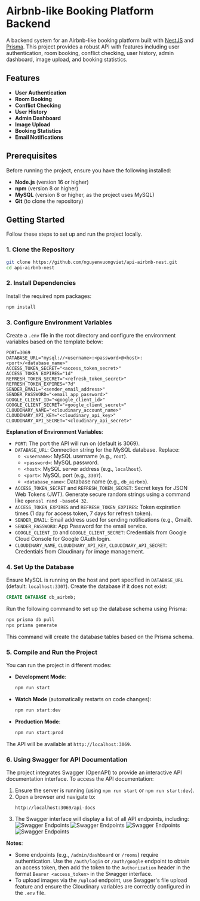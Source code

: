 # Airbnb-like Booking Platform Backend

A backend system for an Airbnb-like booking platform built with [NestJS](https://nestjs.com/) and [Prisma](https://www.prisma.io/). This project provides a robust API with features including user authentication, room booking, conflict checking, user history, admin dashboard, image upload, and booking statistics.

## Features

- **User Authentication**
- **Room Booking**
- **Conflict Checking**
- **User History**
- **Admin Dashboard**
- **Image Upload**
- **Booking Statistics**
- **Email Notifications**

## Prerequisites

Before running the project, ensure you have the following installed:

- **Node.js** (version 16 or higher)
- **npm** (version 8 or higher)
- **MySQL** (version 8 or higher, as the project uses MySQL)
- **Git** (to clone the repository)

## Getting Started

Follow these steps to set up and run the project locally.

### 1. Clone the Repository

```bash
git clone https://github.com/nguyenvuongviet/api-airbnb-nest.git
cd api-airbnb-nest
```

### 2. Install Dependencies

Install the required npm packages:

```bash
npm install
```

### 3. Configure Environment Variables

Create a `.env` file in the root directory and configure the environment variables based on the template below:

```env
PORT=3069
DATABASE_URL="mysql://<username>:<password>@<host>:<port>/<database_name>"
ACCESS_TOKEN_SECRET="<access_token_secret>"
ACCESS_TOKEN_EXPIRES="1d"
REFRESH_TOKEN_SECRET="<refresh_token_secret>"
REFRESH_TOKEN_EXPIRES="7d"
SENDER_EMAIL="<sender_email_address>"
SENDER_PASSWORD="<email_app_password>"
GOOGLE_CLIENT_ID="<google_client_id>"
GOOGLE_CLIENT_SECRET="<google_client_secret>"
CLOUDINARY_NAME="<cloudinary_account_name>"
CLOUDINARY_API_KEY="<cloudinary_api_key>"
CLOUDINARY_API_SECRET="<cloudinary_api_secret>"
```

**Explanation of Environment Variables**:

- `PORT`: The port the API will run on (default is 3069).
- `DATABASE_URL`: Connection string for the MySQL database. Replace:
  - `<username>`: MySQL username (e.g., `root`).
  - `<password>`: MySQL password.
  - `<host>`: MySQL server address (e.g., `localhost`).
  - `<port>`: MySQL port (e.g., `3307`).
  - `<database_name>`: Database name (e.g., `db_airbnb`).
- `ACCESS_TOKEN_SECRET` and `REFRESH_TOKEN_SECRET`: Secret keys for JSON Web Tokens (JWT). Generate secure random strings using a command like `openssl rand -base64 32`.
- `ACCESS_TOKEN_EXPIRES` and `REFRESH_TOKEN_EXPIRES`: Token expiration times (1 day for access token, 7 days for refresh token).
- `SENDER_EMAIL`: Email address used for sending notifications (e.g., Gmail).
- `SENDER_PASSWORD`: App Password for the email service.
- `GOOGLE_CLIENT_ID` and `GOOGLE_CLIENT_SECRET`: Credentials from Google Cloud Console for Google OAuth login.
- `CLOUDINARY_NAME`, `CLOUDINARY_API_KEY`, `CLOUDINARY_API_SECRET`: Credentials from Cloudinary for image management.

### 4. Set Up the Database

Ensure MySQL is running on the host and port specified in `DATABASE_URL` (default: `localhost:3307`). Create the database if it does not exist:

```sql
CREATE DATABASE db_airbnb;
```

Run the following command to set up the database schema using Prisma:

```bash
npx prisma db pull
npx prisma generate
```

This command will create the database tables based on the Prisma schema.

### 5. Compile and Run the Project

You can run the project in different modes:

- **Development Mode**:

  ```bash
  npm run start
  ```

- **Watch Mode** (automatically restarts on code changes):

  ```bash
  npm run start:dev
  ```

- **Production Mode**:
  ```bash
  npm run start:prod
  ```

The API will be available at `http://localhost:3069`.

### 6. Using Swagger for API Documentation

The project integrates Swagger (OpenAPI) to provide an interactive API documentation interface. To access the API documentation:

1. Ensure the server is running (using `npm run start` or `npm run start:dev`).
2. Open a browser and navigate to:
   ```
   http://localhost:3069/api-docs
   ```
3. The Swagger interface will display a list of all API endpoints, including:
   ![Swagger Endpoints](./assets/api_1.png)
   ![Swagger Endpoints](./assets/api_2.png)
   ![Swagger Endpoints](./assets/api_3.png)
   ![Swagger Endpoints](./assets/api_4.png)

**Notes**:

- Some endpoints (e.g., `/admin/dashboard` or `/rooms`) require authentication. Use the `/auth/login` or `/auth/google` endpoint to obtain an access token, then add the token to the `Authorization` header in the format `Bearer <access_token>` in the Swagger interface.
- To upload images via the `/upload` endpoint, use Swagger's file upload feature and ensure the Cloudinary variables are correctly configured in the `.env` file.
